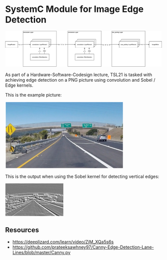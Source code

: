 # SystemC Module for Image Edge Detection

![Overview](./edge-detection-overview.drawio.png)

As part of a Hardware-Software-Codesign lecture, TSL21 is tasked with achieving edge detection on a PNG picture using convolution and Sobel / Edge kernels.

This is the example picture:

![Input](./Input.png)

This is the output when using the Sobel kernel for detecting vertical edges:

![output](./output.png)

## Resources

- https://deeplizard.com/learn/video/ZjM_XQa5s6s
- https://github.com/prateeksawhney97/Canny-Edge-Detection-Lane-Lines/blob/master/Canny.py
